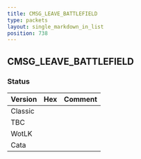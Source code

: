 ```yaml
---
title: CMSG_LEAVE_BATTLEFIELD
type: packets
layout: single_markdown_in_list
position: 738
---
```


## CMSG_LEAVE_BATTLEFIELD

### Status

Version | Hex | Comment
---------- | ---------- | ---------- 
Classic |  |  
TBC |  |  
WotLK |  |  
Cata |  |  
